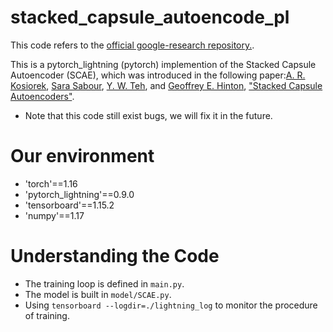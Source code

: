 # stacked_capsule_autoencode_pl
This code refers to the [official google-research repository.](https://github.com/google-research/google-research/tree/master/stacked_capsule_autoencoders).

This is a pytorch_lightning (pytorch) implemention of the Stacked Capsule Autoencoder (SCAE), which was introduced in the following paper:[A. R. Kosiorek](http://akosiorek.github.io/), [Sara Sabour](https://ca.linkedin.com/in/sara-sabour-63019132), [Y. W. Teh](https://www.stats.ox.ac.uk/~teh/), and [Geoffrey E. Hinton](https://vectorinstitute.ai/team/geoffrey-hinton/), ["Stacked Capsule Autoencoders"](https://arxiv.org/abs/1906.06818).

* Note that this code still exist bugs, we will fix it in the future. 


# Our environment
 * 'torch'==1.16
 * 'pytorch_lightning'==0.9.0
 * 'tensorboard'==1.15.2
 * 'numpy'==1.17

# Understanding the Code
  * The training loop is defined in `main.py`.
  * The model is built in `model/SCAE.py`.
  * Using `tensorboard --logdir=./lightning_log` to monitor the procedure of training.





